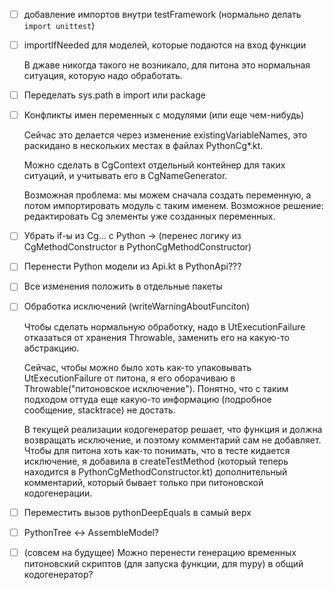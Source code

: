 - [ ] добавление импортов внутри testFramework (нормально делать `import unittest`)
- [ ] importIfNeeded для моделей, которые подаются на вход функции

  В джаве никогда такого не возникало, для питона это нормальная ситуация, которую надо обработать.

- [ ] Переделать sys.path в import или package
- [ ] Конфликты имен переменных с модулями (или еще чем-нибудь)

  Сейчас это делается через изменение existingVariableNames, это раскидано в нескольких местах в файлах PythonCg*.kt.
  
  Можно сделать в CgContext отдельный контейнер для таких ситуаций, и учитывать его в CgNameGenerator.
  
  Возможная проблема: мы можем сначала создать переменную, а потом импортировать модуль с таким именем. Возможное решение: редактировать Cg элементы уже созданных переменных.

- [ ] Убрать if-ы из Cg... с Python -> (перенес логику из CgMethodConstructor в PythonCgMethodConstructor)
- [ ] Перенести Python модели из Api.kt в PythonApi???
- [ ] Все изменения положить в отдельные пакеты
- [ ] Обработка исключений (writeWarningAboutFunciton)
  
  Чтобы сделать нормальную обработку, надо в UtExecutionFailure отказаться от хранения Throwable, заменить его на какую-то абстракцию.
  
  Сейчас, чтобы можно было хоть как-то упаковывать UtExecutionFailure от питона, я его оборачиваю в Throwable("питоновское исключение"). Понятно, что с таким подходом оттуда еще какую-то информацию (подробное сообщение, stacktrace) не достать.
  
  В текущей реализации кодогенератор решает, что функция и должна возвращать исключение, и поэтому комментарий сам не добавляет. Чтобы для питона хоть как-то понимать, что в тесте кидается исключение, я добавила в createTestMethod (который теперь находится в PythonCgMethodConstructor.kt) дополнительный комментарий, который бывает только при питоновской кодогенерации.
  
- [ ] Переместить вызов pythonDeepEquals в самый верх
- [ ] PythonTree <-> AssembleModel?
- [ ] (совсем на будущее) Можно перенести генерацию временных питоновский скриптов (для запуска функции, для mypy) в общий кодогенератор?
